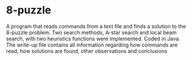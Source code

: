 # 8-puzzle
A program that reads commands from a text file and finds a solution to the 8-puzzle problem. Two search methods, A-star search and local beam search, with two heuristics functions were implemented. Coded in Java.
The write-up file contains all information regarding how commands are read, how solutions are found, other observations and conclusions

